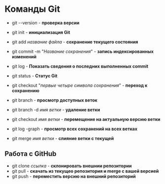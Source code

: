 # Команды Git
* git --version - **проверка версии**
* git init - **инициализация Git**
 * git add *название файла* - **сохранение текущего состояния**
 * git commit -m "*Название сохранения*" - **запись индексированных изменений**
 * git log - **Показать сведения о последних выполненных commit**
 * git status - **Статус Git**
* git checkout "*первые четыре символа сохранения*" - **переход к сохранению**
* git branch - **просмотр доступных веток**
* git branch -d *имя ветки* - **удаление ветки**

* git checkout *имя ветки* - **перемещение на актуальную версию ветки**
* git log -graph - **просмотр всех сохранений на всех ветках**
* git merge *имя ветки* - **cлияние ветки с текущей**
## Работа с GitHub
* git clone *ссылка* - **склонировать внешнии репозитории**
* git pull - **скачать из текущео репозитория и merge с вашей версией**
* git push - **переместить версию на внешний репозиторий**

